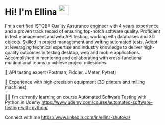 <html lang="en">
<head>
    <meta charset="UTF-8">
    <meta name="viewport" content="width=device-width, initial-scale=1.0">
</head>
<body>

<div class="header">
    <h1>Hi! I'm Ellina</a> 
    <img src="https://github.com/blackcater/blackcater/raw/main/images/Hi.gif" height="32"/></h1>
</div>

</body>
</html>
    
    
I'm a certified ISTQB® Quality Assurance engineer with 4 years experience and a proven track record of ensuring top-notch software quality. Proficient in test management and web API testing, working with databases and 3D objects. Skilled in project management and writing automated tests. Adept at leveraging technical expertise and industry knowledge to deliver high-quality outcomes in testing desktop, web and mobile applications. Accomplished in mentoring and collaborating with cross-functional multinational teams to achieve project milestones.    
    
🔎 API testing expert (Postman, Fiddler, JMeter, Pytest)    
    
🔬 Experience with high-precision equipment (3D printers and milling machines)    
    
👩‍🎓 I’m currently learning on course Automated Software Testing with Python in Udemy https://www.udemy.com/course/automated-software-testing-with-python/    
    
    
Connect with me https://www.linkedin.com/in/ellina-shutova/    
